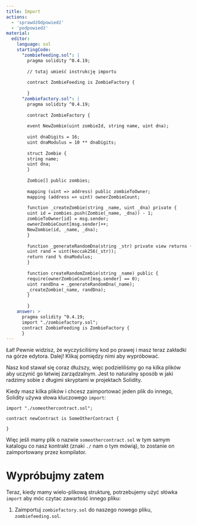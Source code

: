 ```yaml
---
title: Import
actions:
  - 'sprawdźOdpowiedź'
  - 'podpowiedź'
material:
  editor:
    language: sol
    startingCode:
      "zombiefeeding.sol": |
        pragma solidity ^0.4.19;
        
        // tutaj umieść instrukcję importu
        
        contract ZombieFeeding is ZombieFactory {
        
        }
      "zombiefactory.sol": |
        pragma solidity ^0.4.19;
        
        contract ZombieFactory {
        
        event NewZombie(uint zombieId, string name, uint dna);
        
        uint dnaDigits = 16;
        uint dnaModulus = 10 ** dnaDigits;
        
        struct Zombie {
        string name;
        uint dna;
        }
        
        Zombie[] public zombies;
        
        mapping (uint => address) public zombieToOwner;
        mapping (address => uint) ownerZombieCount;
        
        function _createZombie(string _name, uint _dna) private {
        uint id = zombies.push(Zombie(_name, _dna)) - 1;
        zombieToOwner[id] = msg.sender;
        ownerZombieCount[msg.sender]++;
        NewZombie(id, _name, _dna);
        }
        
        function _generateRandomDna(string _str) private view returns (uint) {
        uint rand = uint(keccak256(_str));
        return rand % dnaModulus;
        }
        
        function createRandomZombie(string _name) public {
        require(ownerZombieCount[msg.sender] == 0);
        uint randDna = _generateRandomDna(_name);
        _createZombie(_name, randDna);
        }
        
        }
    answer: >
      pragma solidity ^0.4.19;
      import "./zombiefactory.sol";
      contract ZombieFeeding is ZombieFactory {
      }
---
```

Łał! Pewnie widzisz, że wyczyściliśmy kod po prawej i masz teraz zakładki na górze edytora. Dalej! Klikaj pomiędzy nimi aby wypróbować.

Nasz kod stawał się coraz dłuższy, więc podzieliliśmy go na kilka plików aby uczynić go łatwiej zarządzalnym. Jest to naturalny sposób w jaki radzimy sobie z długimi skryptami w projektach Solidity.

Kiedy masz kilka plików i chcesz zaimportować jeden plik do innego, Solidity używa słowa kluczowego `import`:

    import "./someothercontract.sol";
    
    contract newContract is SomeOtherContract {
    
    }
    

Więc jeśli mamy plik o nazwie `someothercontract.sol` w tym samym katalogu co nasz kontrakt (znaki `./` nam o tym mówią), to zostanie on zaimportowany przez kompilator.

# Wypróbujmy zatem

Teraz, kiedy mamy wielo-plikową strukturę, potrzebujemy użyć słówka `import` aby móc czytac zawartość innego pliku:

1. Zaimportuj `zombiefactory.sol` do naszego nowego pliku, `zombiefeeding.sol`.